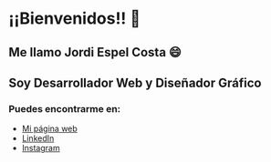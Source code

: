 # ¡¡Bienvenidos!! 👋

## <strong>Me llamo Jordi Espel Costa 😄</strong>

## Soy <strong>Desarrollador Web</strong> y <strong>Diseñador Gráfico</strong>

### Puedes encontrarme en:

- [Mi página web](https://jordiespel.es/)
- [LinkedIn](https://linkedin.com/in/jordi-espel-costa/)
- [Instagram](https://instagram.com/jordiec_/)
